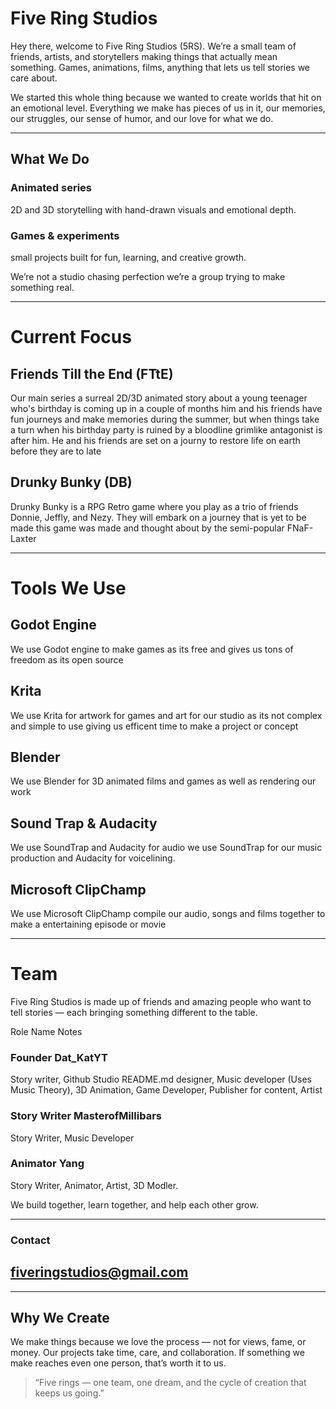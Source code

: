 # Five Ring Studios

Hey there, welcome to Five Ring Studios (5RS).
We’re a small team of friends, artists, and storytellers making things that actually mean something.
Games, animations, films, anything that lets us tell stories we care about.

We started this whole thing because we wanted to create worlds that hit on an emotional level.
Everything we make has pieces of us in it, our memories, our struggles, our sense of humor, and our love for what we do.


---

## What We Do

### Animated series 
2D and 3D storytelling with hand-drawn visuals and emotional depth.

### Games & experiments
small projects built for fun, learning, and creative growth.

We’re not a studio chasing perfection we’re a group trying to make something real.


---

# Current Focus

## Friends Till the End (FTtE)

Our main series a surreal 2D/3D animated story about a young teenager who's birthday is coming up in a couple of months 
him and his friends have fun journeys and make memories during the summer, but when things take a turn when his birthday party is ruined
by a bloodline grimlike antagonist is after him. He and his friends are set on a journy to restore life on earth before they are to late

## Drunky Bunky (DB)

Drunky Bunky is a RPG Retro game where you play as a trio of friends Donnie, Jeffly, and Nezy. They will embark on a journey that is yet to be made
this game was made and thought about by the semi-popular FNaF-Laxter



---

# Tools We Use

## Godot Engine
We use Godot engine to make games as its free and gives us tons of freedom as its open source

## Krita 
We use Krita for artwork for games and art for our studio as its not complex and simple to use giving us efficent time to make a project or concept

## Blender 
We use Blender for 3D animated films and games as well as rendering our work

## Sound Trap & Audacity
We use SoundTrap and Audacity for audio we use SoundTrap for our music production and Audacity for voicelining.

## Microsoft ClipChamp
We use Microsoft ClipChamp compile our audio, songs and films together to make a entertaining episode or movie

---

# Team

Five Ring Studios is made up of friends and amazing people who want to tell stories — each bringing something different to the table.

Role Name Notes

### Founder Dat_KatYT
  Story writer, Github Studio README.md designer, Music developer (Uses Music Theory), 3D Animation, Game Developer, Publisher for content, Artist
### Story Writer MasterofMillibars
  Story Writer, Music Developer
### Animator Yang
  Story Writer, Animator, Artist, 3D Modler.
  

We build together, learn together, and help each other grow.


---

### Contact

## fiveringstudios@gmail.com



---
## Why We Create

We make things because we love the process — not for views, fame, or money.
Our projects take time, care, and collaboration.
If something we make reaches even one person, that’s worth it to us.

> “Five rings — one team, one dream, and the cycle of creation that keeps us going.”
